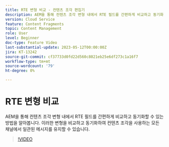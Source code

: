 ```yaml
---
title: RTE 변형 비교 - 컨텐츠 조각 편집기
description: AEM을 통해 컨텐츠 조각 변형 내에서 RTE 필드를 간편하게 비교하고 동기화할 수 있는 방법을 알아봅니다. 이러한 변형을 비교하고 동기화하여 컨텐츠 조각을 사용하는 모든 채널에서 일관된 메시지를 유지할 수 있습니다.
version: Cloud Service
feature: Content Fragments
topic: Content Management
role: User
level: Beginner
doc-type: Feature Video
last-substantial-update: 2023-05-12T00:00:00Z
jira: KT-13242
source-git-commit: cf37733d0fd22d560c8021eb25e6df273c1a16f7
workflow-type: tm+mt
source-wordcount: '79'
ht-degree: 0%

---
```



# RTE 변형 비교

AEM을 통해 컨텐츠 조각 변형 내에서 RTE 필드를 간편하게 비교하고 동기화할 수 있는 방법을 알아봅니다. 이러한 변형을 비교하고 동기화하여 컨텐츠 조각을 사용하는 모든 채널에서 일관된 메시지를 유지할 수 있습니다.

>[!VIDEO](https://video.tv.adobe.com/v/3419314/?learn=on)
